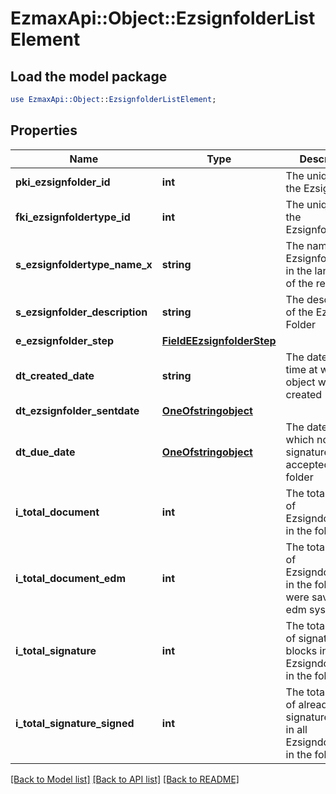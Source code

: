 # EzmaxApi::Object::EzsignfolderListElement

## Load the model package
```perl
use EzmaxApi::Object::EzsignfolderListElement;
```

## Properties
Name | Type | Description | Notes
------------ | ------------- | ------------- | -------------
**pki_ezsignfolder_id** | **int** | The unique ID of the Ezsignfolder | 
**fki_ezsignfoldertype_id** | **int** | The unique ID of the Ezsignfoldertype. | 
**s_ezsignfoldertype_name_x** | **string** | The name of the Ezsignfoldertype in the language of the requester | 
**s_ezsignfolder_description** | **string** | The description of the Ezsign Folder | 
**e_ezsignfolder_step** | [**FieldEEzsignfolderStep**](FieldEEzsignfolderStep.md) |  | 
**dt_created_date** | **string** | The date and time at which the object was created | 
**dt_ezsignfolder_sentdate** | [**OneOfstringobject**](OneOfstringobject.md) |  | 
**dt_due_date** | [**OneOfstringobject**](OneOfstringobject.md) | The date at which no more signature will be accepted on the folder | 
**i_total_document** | **int** | The total number of Ezsigndocument in the folder | 
**i_total_document_edm** | **int** | The total number of Ezsigndocument in the folder that were saved in the edm system | 
**i_total_signature** | **int** | The total number of signature blocks in all Ezsigndocuments in the folder | 
**i_total_signature_signed** | **int** | The total number of already signed signature blocks in all Ezsigndocuments in the folder | 

[[Back to Model list]](../README.md#documentation-for-models) [[Back to API list]](../README.md#documentation-for-api-endpoints) [[Back to README]](../README.md)


